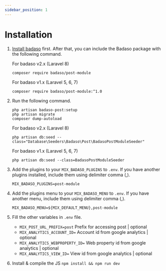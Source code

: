 ```yaml
---
sidebar_position: 1
---
```


# Installation

1. [Install badaso](https://badaso-docs.uatech.co.id/getting-started/installation) first. After that, you can include the Badaso package with the following command.

    For badaso v2.x (Laravel 8)
    ```
    composer require badaso/post-module
    ```

    For badaso v1.x (Laravel 5, 6, 7)
    ```
    composer require badaso/post-module:^1.0
    ```

1. Run the following command.

    ```
    php artisan badaso-post:setup
    php artisan migrate
    composer dump-autoload
    ```

    For badaso v2.x (Laravel 8)
    ```
    php artisan db:seed --class="Database\Seeders\Badaso\Post\BadasoPostModuleSeeder"
    ```

    For badaso v1.x (Laravel 5, 6, 7)
    ```
    php artisan db:seed --class=BadasoPostModuleSeeder
    ```

1. Add the plugins to your `MIX_BADASO_PLUGINS` to `.env`. If you have another plugins installed, include them using delimiter comma (,).

    ```
    MIX_BADASO_PLUGINS=post-module
    ```

1. Add the plugins menu to your `MIX_BADASO_MENU` to `.env`. If you have another menu, include them using delimiter comma (,).

    ```
    MIX_BADASO_MENU=${MIX_DEFAULT_MENU},post-module
    ```

1. Fill the other variables in `.env` file.
    - `MIX_POST_URL_PREFIX=post`
      Prefix for accessing post | optional
    - `MIX_ANALYTICS_ACCOUNT_ID=`
      Account id from google analytics | optional
    - `MIX_ANALYTICS_WEBPROPERTY_ID=`
      Web property id from google analytics | optional
    - `MIX_ANALYTICS_VIEW_ID=`
      View id from google analytics | optional
      
1. Install & compile the JS 
    `npm install && npm run dev`
